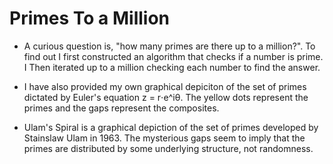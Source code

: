 # Primes To a Million

- A curious question is, "how many primes are there up to a million?". To find out I first constructed an algorithm that checks if a number is prime. I Then iterated up to a million checking each number to find the answer. 

- I have also provided my own graphical depiciton of the set of primes dictated by Euler's equation z = r⋅e^iθ. The yellow dots represent the primes and the gaps represent the composites.

- Ulam's Spiral is a graphical depiction of the set of primes developed by Stainslaw Ulam in 1963. The mysterious gaps seem to imply that the primes are distributed by some underlying structure, not randomness.

